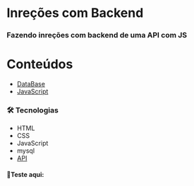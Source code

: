 # Inreções com Backend
### Fazendo inreções com backend de uma API com JS 


Conteúdos
==========
<!--ts-->
   * [DataBase](https://github.com/ItaloG/Cadastro-contatos-JS/blob/main/Fronend/db.sql)
   * [JavaScript](https://github.com/ItaloG/Cadastro-contatos-JS/blob/main/Fronend/contatos.js)
<!--te-->

### 🛠 Tecnologias

- HTML
- CSS
- JavaScript
- mysql
- [API](https://github.com/fernandoleonid/apiphp)

#### 🚀Teste aqui: 